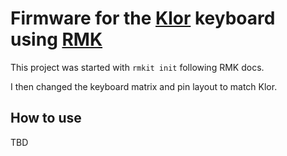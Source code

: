 # Firmware for the [Klor](https://github.com/GEIGEIGEIST/KLOR) keyboard using [RMK](https://github.com/haobogu/rmk) 

This project was started with `rmkit init` following RMK docs.

I then changed the keyboard matrix and pin layout to match Klor.

## How to use

TBD
